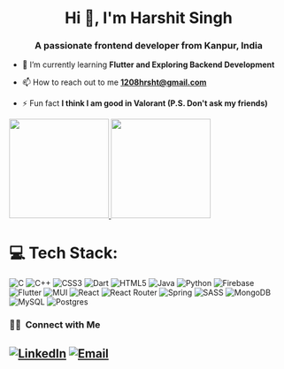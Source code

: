<h1 align="center">Hi 👋, I'm Harshit Singh</h1>
<h3 align="center">A passionate frontend developer from Kanpur, India</h3>

- 🌱 I’m currently learning **Flutter and Exploring Backend Development**

- 📫 How to reach out to me **1208hrsht@gmail.com**

- ⚡ Fun fact **I think I am good in Valorant (P.S. Don't ask my friends)**

<a href="https://github.com/1208hrsht">
  <img height="180em" src="https://github-readme-stats.vercel.app/api?username=1208hrsht&theme=buefy&show_icons=true" />
  <img height="180em" src="https://github-readme-stats.vercel.app/api/top-langs/?username=1208hrsht&theme=buefy&layout=compact" />
</a>

# 💻 Tech Stack:
![C](https://img.shields.io/badge/c-%2300599C.svg?style=for-the-badge&logo=c&logoColor=white) ![C++](https://img.shields.io/badge/c++-%2300599C.svg?style=for-the-badge&logo=c%2B%2B&logoColor=white) ![CSS3](https://img.shields.io/badge/css3-%231572B6.svg?style=for-the-badge&logo=css3&logoColor=white) ![Dart](https://img.shields.io/badge/dart-%230175C2.svg?style=for-the-badge&logo=dart&logoColor=white) ![HTML5](https://img.shields.io/badge/html5-%23E34F26.svg?style=for-the-badge&logo=html5&logoColor=white) ![Java](https://img.shields.io/badge/java-%23ED8B00.svg?style=for-the-badge&logo=java&logoColor=white) ![Python](https://img.shields.io/badge/python-3670A0?style=for-the-badge&logo=python&logoColor=ffdd54) ![Firebase](https://img.shields.io/badge/firebase-%23039BE5.svg?style=for-the-badge&logo=firebase) ![Flutter](https://img.shields.io/badge/Flutter-%2302569B.svg?style=for-the-badge&logo=Flutter&logoColor=white) ![MUI](https://img.shields.io/badge/MUI-%230081CB.svg?style=for-the-badge&logo=material-ui&logoColor=white) ![React](https://img.shields.io/badge/react-%2320232a.svg?style=for-the-badge&logo=react&logoColor=%2361DAFB) ![React Router](https://img.shields.io/badge/React_Router-CA4245?style=for-the-badge&logo=react-router&logoColor=white) ![Spring](https://img.shields.io/badge/spring-%236DB33F.svg?style=for-the-badge&logo=spring&logoColor=white) ![SASS](https://img.shields.io/badge/SASS-hotpink.svg?style=for-the-badge&logo=SASS&logoColor=white) ![MongoDB](https://img.shields.io/badge/MongoDB-%234ea94b.svg?style=for-the-badge&logo=mongodb&logoColor=white) ![MySQL](https://img.shields.io/badge/mysql-%2300f.svg?style=for-the-badge&logo=mysql&logoColor=white) ![Postgres](https://img.shields.io/badge/postgres-%23316192.svg?style=for-the-badge&logo=postgresql&logoColor=white)

<h3> 🤝🏻 &nbsp;Connect with Me </h3>
<h2>
<a href="https://www.linkedin.com/in/1208harshit/"><img alt="LinkedIn" src="https://img.shields.io/badge/LinkedIn-0077B5?style=for-the-badge&logo=linkedin&logoColor=white"></a>
<a href="mailto:1208hrsht@gmail.com"><img alt="Email" src="https://img.shields.io/badge/Gmail-D14836?style=for-the-badge&logo=gmail&logoColor=white"></a>
</h2>
